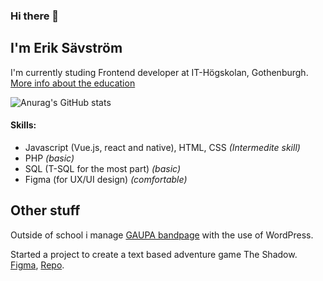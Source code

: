 ### Hi there 👋
## I'm Erik Sävström

I'm currently studing Frontend developer at IT-Högskolan, Gothenburgh.
[More info about the education](https://www.iths.se/courses/frontend/)


![Anurag's GitHub stats](https://github-readme-stats.vercel.app/api?username=JerkaSav&show_icons=true&theme=radical)


#### Skills:
- Javascript (Vue.js, react and native), HTML, CSS  *(Intermedite skill)*
- PHP *(basic)*
- SQL (T-SQL for the most part) *(basic)*
- Figma (for UX/UI design) *(comfortable)*


## Other stuff
Outside of school i manage [GAUPA bandpage](https://gaupaband.com/) with the use of WordPress.

Started a project to create a text based adventure game The Shadow. [Figma](https://www.figma.com/file/xZSrUHlyfyhgVFspH0W5F1/The-Shadow?node-id=0%3A1), [Repo](https://github.com/JerkaSav/The-Shadow).

